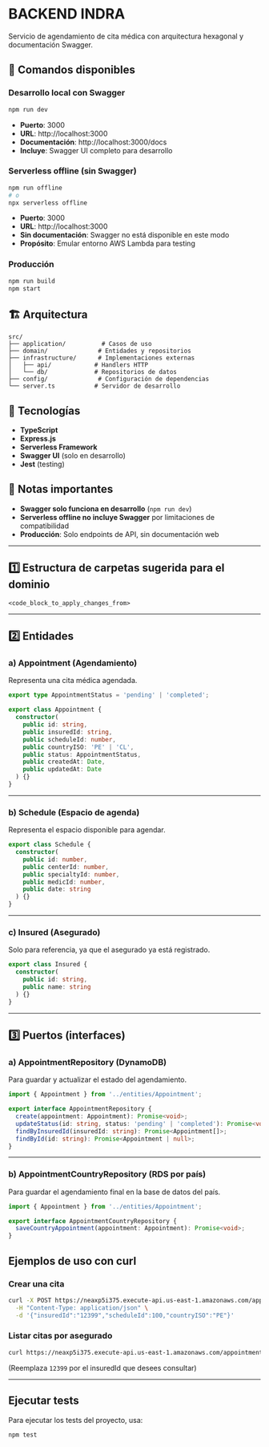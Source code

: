 # BACKEND INDRA

Servicio de agendamiento de cita médica con arquitectura hexagonal y documentación Swagger.

## 🚀 Comandos disponibles

### Desarrollo local con Swagger
```bash
npm run dev
```
- **Puerto**: 3000
- **URL**: http://localhost:3000
- **Documentación**: http://localhost:3000/docs
- **Incluye**: Swagger UI completo para desarrollo

### Serverless offline (sin Swagger)
```bash
npm run offline
# o
npx serverless offline
```
- **Puerto**: 3000
- **URL**: http://localhost:3000
- **Sin documentación**: Swagger no está disponible en este modo
- **Propósito**: Emular entorno AWS Lambda para testing

### Producción
```bash
npm run build
npm start
```

## 🏗️ Arquitectura

```
src/
├── application/          # Casos de uso
├── domain/              # Entidades y repositorios
├── infrastructure/      # Implementaciones externas
│   ├── api/            # Handlers HTTP
│   └── db/             # Repositorios de datos
├── config/              # Configuración de dependencias
└── server.ts           # Servidor de desarrollo
```

## 🔧 Tecnologías

- **TypeScript**
- **Express.js**
- **Serverless Framework**
- **Swagger UI** (solo en desarrollo)
- **Jest** (testing)

## 📝 Notas importantes

- **Swagger solo funciona en desarrollo** (`npm run dev`)
- **Serverless offline no incluye Swagger** por limitaciones de compatibilidad
- **Producción**: Solo endpoints de API, sin documentación web

---

## 1️⃣ Estructura de carpetas sugerida para el dominio

```
<code_block_to_apply_changes_from>
```

---

## 2️⃣ **Entidades**

### a) Appointment (Agendamiento)
Representa una cita médica agendada.

```ts
export type AppointmentStatus = 'pending' | 'completed';

export class Appointment {
  constructor(
    public id: string,
    public insuredId: string,
    public scheduleId: number,
    public countryISO: 'PE' | 'CL',
    public status: AppointmentStatus,
    public createdAt: Date,
    public updatedAt: Date
  ) {}
}
```

---

### b) Schedule (Espacio de agenda)
Representa el espacio disponible para agendar.

```ts
export class Schedule {
  constructor(
    public id: number,
    public centerId: number,
    public specialtyId: number,
    public medicId: number,
    public date: string
  ) {}
}
```

---

### c) Insured (Asegurado)
Solo para referencia, ya que el asegurado ya está registrado.

```ts
export class Insured {
  constructor(
    public id: string,
    public name: string
  ) {}
}
```

---

## 3️⃣ **Puertos (interfaces)**

### a) AppointmentRepository (DynamoDB)
Para guardar y actualizar el estado del agendamiento.

```ts
import { Appointment } from '../entities/Appointment';

export interface AppointmentRepository {
  create(appointment: Appointment): Promise<void>;
  updateStatus(id: string, status: 'pending' | 'completed'): Promise<void>;
  findByInsuredId(insuredId: string): Promise<Appointment[]>;
  findById(id: string): Promise<Appointment | null>;
}
```

---

### b) AppointmentCountryRepository (RDS por país)
Para guardar el agendamiento final en la base de datos del país.

```ts
import { Appointment } from '../entities/Appointment';

export interface AppointmentCountryRepository {
  saveCountryAppointment(appointment: Appointment): Promise<void>;
}
```

## Ejemplos de uso con curl

### Crear una cita

```bash
curl -X POST https://neaxp5i375.execute-api.us-east-1.amazonaws.com/appointments \
  -H "Content-Type: application/json" \
  -d '{"insuredId":"12399","scheduleId":100,"countryISO":"PE"}'
```

### Listar citas por asegurado

```bash
curl https://neaxp5i375.execute-api.us-east-1.amazonaws.com/appointments/12399
```

(Reemplaza `12399` por el insuredId que desees consultar)

---

## Ejecutar tests

Para ejecutar los tests del proyecto, usa:

```bash
npm test
```
